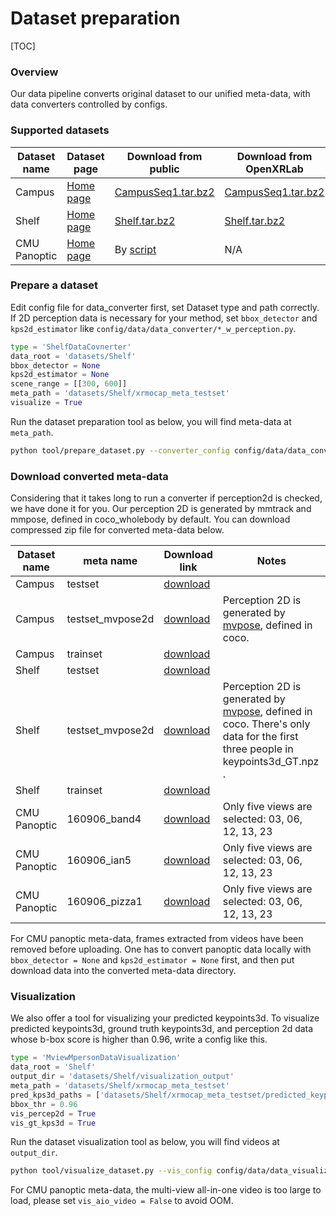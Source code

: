 # Dataset preparation

[TOC]

### Overview

Our data pipeline converts original dataset to our unified meta-data, with data converters controlled by configs.

### Supported datasets

| Dataset name | Dataset page                                               | Download from public                                         | Download from OpenXRLab                                      |
| ------------ | ---------------------------------------------------------- | ------------------------------------------------------------ | ------------------------------------------------------------ |
| Campus       | [Home page](https://campar.in.tum.de/Chair/MultiHumanPose) | [CampusSeq1.tar.bz2](https://www.campar.in.tum.de/public_datasets/2014_cvpr_belagiannis/CampusSeq1.tar.bz2) | [CampusSeq1.tar.bz2](http://10.4.11.59:18080/resources/XRlab/dataset/CampusSeq1.tar.bz2) |
| Shelf        | [Home page](https://campar.in.tum.de/Chair/MultiHumanPose) | [Shelf.tar.bz2](https://www.campar.in.tum.de/public_datasets/2014_cvpr_belagiannis/Shelf.tar.bz2) | [Shelf.tar.bz2](http://10.4.11.59:18080/resources/XRlab/dataset/Shelf.tar.bz2) |
| CMU Panoptic | [Home page](http://domedb.perception.cs.cmu.edu/)          | By [script](https://github.com/CMU-Perceptual-Computing-Lab/panoptic-toolbox/blob/master/scripts/getData.sh) | N/A                                                          |

### Prepare a dataset

Edit config file for data_converter first, set Dataset type and path correctly. If 2D perception data is necessary for your method, set `bbox_detector` and `kps2d_estimator` like `config/data/data_converter/*_w_perception.py`.

```python
type = 'ShelfDataCovnerter'
data_root = 'datasets/Shelf'
bbox_detector = None
kps2d_estimator = None
scene_range = [[300, 600]]
meta_path = 'datasets/Shelf/xrmocap_meta_testset'
visualize = True
```

Run the dataset preparation tool as below, you will find meta-data at `meta_path`.

```bash
python tool/prepare_dataset.py --converter_config config/data/data_converter/campus_data_converter_testset.py
```

### Download converted meta-data

Considering that it takes long to run a converter if perception2d is checked, we have done it for you. Our perception 2D is generated by mmtrack and mmpose, defined in coco_wholebody by default. You can download compressed zip file for converted meta-data below.

| Dataset name | meta name        | Download link                                                | Notes                                                        |
| ------------ | ---------------- | ------------------------------------------------------------ | ------------------------------------------------------------ |
| Campus       | testset          | [download](http://10.4.11.59:18080/resources/XRlab/dataset/meta-data/CampusSeq1/xrmocap_meta_testset.zip) |                                                              |
| Campus       | testset_mvpose2d | [download](http://10.4.11.59:18080/resources/XRlab/dataset/meta-data/CampusSeq1/xrmocap_meta_testset_mvpose2d.zip) | Perception 2D is generated by [mvpose](https://github.com/zju3dv/mvpose#accelerate-the-evaluation), defined in coco. |
| Campus       | trainset         | [download](http://10.4.11.59:18080/resources/XRlab/dataset/meta-data/CampusSeq1/xrmocap_meta_trainset.zip) |                                                              |
| Shelf        | testset          | [download](http://10.4.11.59:18080/resources/XRlab/dataset/meta-data/Shelf/xrmocap_meta_testset.zip) |                                                              |
| Shelf        | testset_mvpose2d | [download](http://10.4.11.59:18080/resources/XRlab/dataset/meta-data/Shelf/xrmocap_meta_testset_mvpose2d.zip) | Perception 2D is generated by [mvpose](https://github.com/zju3dv/mvpose#accelerate-the-evaluation), defined in coco. There's only data for the first three people in keypoints3d_GT.npz . |
| Shelf        | trainset         | [download](http://10.4.11.59:18080/resources/XRlab/dataset/meta-data/Shelf/xrmocap_meta_trainset.zip) |                                                              |
| CMU Panoptic | 160906_band4     | [download](http://10.4.11.59:18080/resources/XRlab/dataset/meta-data/Panoptic/xrmocap_meta_band4.zip) | Only five views are selected: 03, 06, 12, 13, 23             |
| CMU Panoptic | 160906_ian5      | [download](http://10.4.11.59:18080/resources/XRlab/dataset/meta-data/Panoptic/xrmocap_meta_ian5.zip) | Only five views are selected: 03, 06, 12, 13, 23             |
| CMU Panoptic | 160906_pizza1    | [download](http://10.4.11.59:18080/resources/XRlab/dataset/meta-data/Panoptic/xrmocap_meta_pizza1.zip) | Only five views are selected: 03, 06, 12, 13, 23             |

For CMU panoptic meta-data, frames extracted from videos have been removed before uploading. One has to convert panoptic data locally with `bbox_detector = None` and `kps2d_estimator = None`  first, and then put download data into the converted meta-data directory.

### Visualization

We also offer a tool for visualizing your predicted keypoints3d. To visualize predicted keypoints3d, ground truth keypoints3d, and perception 2d data whose b-box score is higher than 0.96, write a config like this.

```python
type = 'MviewMpersonDataVisualization'
data_root = 'Shelf'
output_dir = 'datasets/Shelf/visualization_output'
meta_path = 'datasets/Shelf/xrmocap_meta_testset'
pred_kps3d_paths = ['datasets/Shelf/xrmocap_meta_testset/predicted_keypoints3d.npz']
bbox_thr = 0.96
vis_percep2d = True
vis_gt_kps3d = True
```

Run the dataset visualization tool as below, you will find videos at `output_dir`.

```bash
python tool/visualize_dataset.py --vis_config config/data/data_visualization/shelf_data_visualization_testset.py
```

For CMU panoptic meta-data, the multi-view all-in-one video is too large to load, please set `vis_aio_video = False`  to avoid OOM.
